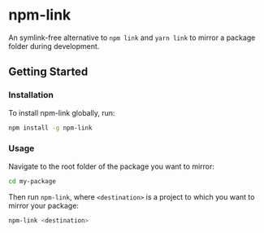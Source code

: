 # npm-link

An symlink-free alternative to `npm link` and `yarn link` to mirror a package folder during development.

## Getting Started

### Installation

To install npm-link globally, run:

```bash
npm install -g npm-link
```

### Usage

Navigate to the root folder of the package you want to mirror:
  
```bash
cd my-package
```

Then run `npm-link`, where `<destination>` is a project to which you want to mirror your package:

```bash
npm-link <destination>
```
